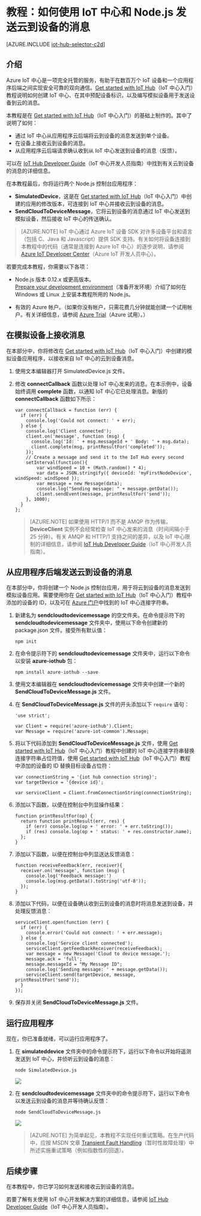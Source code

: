 <properties
	pageTitle="使用 IoT 中心发送云到设备的消息 | Azure"
	description="遵照本教程了解如何将 Azure IoT 中心与 Java 配合使用，以发送云到设备的消息。"
	services="iot-hub"
	documentationCenter="nodejs"
	authors="dominicbetts"
	manager="timlt"
	editor=""/>

<tags
     ms.service="iot-hub"
     ms.date="07/04/2016"
     wacn.date="08/08/2016"/>

# 教程：如何使用 IoT 中心和 Node.js 发送云到设备的消息

[AZURE.INCLUDE [iot-hub-selector-c2d](../../includes/iot-hub-selector-c2d.md)]

## 介绍

Azure IoT 中心是一项完全托管的服务，有助于在数百万个 IoT 设备和一个应用程序后端之间实现安全可靠的双向通信。[Get started with IoT Hub]（IoT 中心入门）教程说明如何创建 IoT 中心、在其中预配设备标识，以及编写模拟设备用于发送设备到云的消息。

本教程是在 [Get started with IoT Hub]（IoT 中心入门）的基础上制作的。其中了说明了如何：

- 通过 IoT 中心从应用程序云后端将云到设备的消息发送到单个设备。
- 在设备上接收云到设备的消息。
- 从应用程序云后端请求确认收到从 IoT 中心发送到设备的消息（反馈）。

可以在 [IoT Hub Developer Guide][IoT Hub Developer Guide - C2D]（IoT 中心开发人员指南）中找到有关云到设备的消息的详细信息。

在本教程最后，你将运行两个 Node.js 控制台应用程序：

* **SimulatedDevice**，这是在 [Get started with IoT Hub]（IoT 中心入门）中创建的应用的修改版本，可连接到 IoT 中心并接收云到设备的消息。
* **SendCloudToDeviceMessage**，它将云到设备的消息通过 IoT 中心发送到模拟设备，然后接收 IoT 中心的传送确认。

> [AZURE.NOTE] IoT 中心通过 Azure IoT 设备 SDK 对许多设备平台和语言（包括 C、Java 和 Javascript）提供 SDK 支持。有关如何将设备连接到本教程中的代码（通常是连接到 Azure IoT 中心）的逐步说明，请参阅 [Azure IoT Developer Center]（Azure IoT 开发人员中心）。

若要完成本教程，你需要以下各项：

+ Node.js 版本 0.12.x 或更高版本。<br/>[Prepare your development environment][lnk-dev-setup]（准备开发环境）介绍了如何在 Windows 或 Linux 上安装本教程所用的 Node.js。

+ 有效的 Azure 帐户。（如果你没有帐户，只需花费几分钟就能创建一个试用帐户。有关详细信息，请参阅 [Azure Trial][lnk-free-trial]（Azure 试用）。）

## 在模拟设备上接收消息

在本部分中，你将修改在 [Get started with IoT Hub]（IoT 中心入门）中创建的模拟设备应用程序，以接收来自 IoT 中心的云到设备消息。

1. 使用文本编辑器打开 SimulatedDevice.js 文件。

2. 修改 **connectCallback** 函数以处理 IoT 中心发来的消息。在本示例中，设备始终调用 **complete** 函数，以通知 IoT 中心它已处理消息。新版的 **connectCallback** 函数如下所示：

    ```
    var connectCallback = function (err) {
      if (err) {
        console.log('Could not connect: ' + err);
      } else {
        console.log('Client connected');
        client.on('message', function (msg) {
          console.log('Id: ' + msg.messageId + ' Body: ' + msg.data);
          client.complete(msg, printResultFor('completed'));
        });
        // Create a message and send it to the IoT Hub every second
        setInterval(function(){
            var windSpeed = 10 + (Math.random() * 4);
            var data = JSON.stringify({ deviceId: 'myFirstNodeDevice', windSpeed: windSpeed });
            var message = new Message(data);
            console.log("Sending message: " + message.getData());
            client.sendEvent(message, printResultFor('send'));
        }, 1000);
      }
    };
    ```

    > [AZURE.NOTE] 如果使用 HTTP/1 而不是 AMQP 作为传输，**DeviceClient** 实例不会经常检查 IoT 中心发来的消息（时间间隔小于 25 分钟）。有关 AMQP 和 HTTP/1 支持之间的差异，以及 IoT 中心限制的详细信息，请参阅 [IoT Hub Developer Guide][IoT Hub Developer Guide - C2D]（IoT 中心开发人员指南）。

## 从应用程序后端发送云到设备的消息

在本部分中，你将创建一个 Node.js 控制台应用，用于将云到设备的消息发送到模拟设备应用。需要使用你在 [Get started with IoT Hub]（IoT 中心入门）教程中添加的设备的 ID，以及可在 [Azure 门户]中找到的 IoT 中心连接字符串。

1. 新建名为 **sendcloudtodevicemessage** 的空文件夹。在命令提示符下的 **sendcloudtodevicemessage** 文件夹中，使用以下命令创建新的 package.json 文件。接受所有默认值：

    ```
    npm init
    ```

2. 在命令提示符下的 **sendcloudtodevicemessage** 文件夹中，运行以下命令以安装 **azure-iothub** 包：

    ```
    npm install azure-iothub --save
    ```

3. 使用文本编辑器在 **sendcloudtodevicemessage** 文件夹中创建一个新的 **SendCloudToDeviceMessage.js** 文件。

4. 在 **SendCloudToDeviceMessage.js** 文件的开头添加以下 `require` 语句：

    ```
    'use strict';
    
    var Client = require('azure-iothub').Client;
    var Message = require('azure-iot-common').Message;
    ```

5. 将以下代码添加到 **SendCloudToDeviceMessage.js** 文件，使用 [Get started with IoT Hub]（IoT 中心入门）教程中创建的 IoT 中心连接字符串替换连接字符串占位符值，使用 [Get started with IoT Hub]（IoT 中心入门）教程中添加的设备的 ID 替换目标设备占位符：

    ```
    var connectionString = '{iot hub connection string}';
    var targetDevice = '{device id}';

    var serviceClient = Client.fromConnectionString(connectionString);
    ```

6. 添加以下函数，以便在控制台中列显操作结果：

    ```
    function printResultFor(op) {
      return function printResult(err, res) {
        if (err) console.log(op + ' error: ' + err.toString());
        if (res) console.log(op + ' status: ' + res.constructor.name);
      };
    }
    ```

7. 添加以下函数，以便在控制台中列显送达反馈消息：

    ```
    function receiveFeedback(err, receiver){
      receiver.on('message', function (msg) {
        console.log('Feedback message:')
        console.log(msg.getData().toString('utf-8'));
      });
    }
    ```

8. 添加以下代码，以便在设备确认收到云到设备的消息时将消息发送到设备，并处理反馈消息：

    ```
    serviceClient.open(function (err) {
      if (err) {
        console.error('Could not connect: ' + err.message);
      } else {
        console.log('Service client connected');
        serviceClient.getFeedbackReceiver(receiveFeedback);
        var message = new Message('Cloud to device message.');
        message.ack = 'full';
        message.messageId = "My Message ID";
        console.log('Sending message: ' + message.getData());
        serviceClient.send(targetDevice, message, printResultFor('send'));
      }
    });
    ```

7. 保存并关闭 **SendCloudToDeviceMessage.js** 文件。

## 运行应用程序

现在，你已准备就绪，可以运行应用程序了。

1. 在 **simulateddevice** 文件夹中的命令提示符下，运行以下命令以开始将遥测发送到 IoT 中心，并侦听云到设备的消息：

    ```
    node SimulatedDevice.js 
    ```

    ![][img-simulated-device]

2. 在 **sendcloudtodevicemessage** 文件夹中的命令提示符下，运行以下命令以发送云到设备的消息并等待确认反馈：

    ```
    node SendCloudToDeviceMessage.js 
    ```

    ![][img-send-command]

    > [AZURE.NOTE] 为简单起见，本教程不实现任何重试策略。在生产代码中，应按 MSDN 文章 [Transient Fault Handling]（暂时性故障处理）中所述实施重试策略（例如指数性的回退）。

## 后续步骤

在本教程中，你已学习如何发送和接收云到设备的消息。

<!-- To see examples of complete end-to-end solutions that use IoT Hub, see [Azure IoT Suite]. -->

若要了解有关使用 IoT 中心开发解决方案的详细信息，请参阅 [IoT Hub Developer Guide]（IoT 中心开发人员指南）。

<!-- Images -->
[img-simulated-device]: ./media/iot-hub-node-node-c2d/receivec2d.png
[img-send-command]: ./media/iot-hub-node-node-c2d/sendc2d.png

<!-- Links -->

[Get started with IoT Hub]: /documentation/articles/iot-hub-node-node-getstarted/
[IoT Hub Developer Guide - C2D]: /documentation/articles/iot-hub-devguide/#c2d
[Process Device-to-Cloud messages]: /documentation/articles/iot-hub-csharp-csharp-process-d2c/
[Uploading files from devices]: /documentation/articles/iot-hub-csharp-csharp-file-upload/
[IoT Hub Overview]: /documentation/articles/iot-hub-what-is-iot-hub/
[IoT Hub Guidance]: /documentation/articles/iot-hub-guidance/
[IoT Hub Developer Guide]: /documentation/articles/iot-hub-devguide/
[Supported device platforms and languages]: /documentation/articles/iot-hub-supported-devices/
[Azure IoT Developer Center]: /develop/iot/
[lnk-free-trial]: /pricing/1rmb-trial/
[lnk-dev-setup]: https://github.com/Azure/azure-iot-sdks/blob/master/doc/get_started/node-devbox-setup.md
[Transient Fault Handling]: https://msdn.microsoft.com/zh-cn/library/hh680901(v=pandp.50).aspx
[Azure 门户]: https://portal.azure.cn
[Azure IoT Suite]: https://azure.microsoft.com/documentation/suites/iot-suite/

<!---HONumber=Mooncake_0801_2016-->